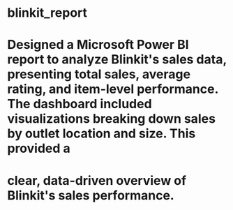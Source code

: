 # blinkit_report
# Designed a Microsoft Power BI report to analyze Blinkit's sales data, presenting total sales, average rating, and item-level performance. The dashboard included visualizations breaking down sales by outlet location and size. This provided a 
# clear, data-driven overview of Blinkit's sales performance.
